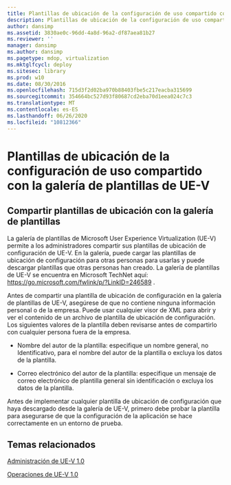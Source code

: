 ```yaml
---
title: Plantillas de ubicación de la configuración de uso compartido con la galería de plantillas de UE-V
description: Plantillas de ubicación de la configuración de uso compartido con la galería de plantillas de UE-V
author: dansimp
ms.assetid: 3830ae0c-96dd-4a8d-96a2-df87aea81b27
ms.reviewer: ''
manager: dansimp
ms.author: dansimp
ms.pagetype: mdop, virtualization
ms.mktglfcycl: deploy
ms.sitesec: library
ms.prod: w10
ms.date: 08/30/2016
ms.openlocfilehash: 715d3f2d02ba970b88403fbe5c217eacba315699
ms.sourcegitcommit: 354664bc527d93f80687cd2eba70d1eea024c7c3
ms.translationtype: MT
ms.contentlocale: es-ES
ms.lasthandoff: 06/26/2020
ms.locfileid: "10812366"
---
```

# Plantillas de ubicación de la configuración de uso compartido con la galería de plantillas de UE-V


## Compartir plantillas de ubicación con la galería de plantillas


La galería de plantillas de Microsoft User Experience Virtualization (UE-V) permite a los administradores compartir sus plantillas de ubicación de configuración de UE-V. En la galería, puede cargar las plantillas de ubicación de configuración para otras personas para usarlas y puede descargar plantillas que otras personas han creado. La galería de plantillas de UE-V se encuentra en Microsoft TechNet aquí: <https://go.microsoft.com/fwlink/p/?LinkID=246589> .

Antes de compartir una plantilla de ubicación de configuración en la galería de plantillas de UE-V, asegúrese de que no contiene ninguna información personal o de la empresa. Puede usar cualquier visor de XML para abrir y ver el contenido de un archivo de plantilla de ubicación de configuración. Los siguientes valores de la plantilla deben revisarse antes de compartirlo con cualquier persona fuera de la empresa.

-   Nombre del autor de la plantilla: especifique un nombre general, no Identificativo, para el nombre del autor de la plantilla o excluya los datos de la plantilla.

-   Correo electrónico del autor de la plantilla: especifique un mensaje de correo electrónico de plantilla general sin identificación o excluya los datos de la plantilla.

Antes de implementar cualquier plantilla de ubicación de configuración que haya descargado desde la galería de UE-V, primero debe probar la plantilla para asegurarse de que la configuración de la aplicación se hace correctamente en un entorno de prueba.

## Temas relacionados


[Administración de UE-V 1.0](administering-ue-v-10.md)

[Operaciones de UE-V 1.0](operations-for-ue-v-10.md)

 

 





